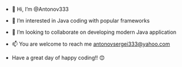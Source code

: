 - 👋 Hi, I’m @Antonov333
- 👀 I’m interested in Java coding with popular frameworks
- 💞️ I’m looking to collaborate on developing modern Java application
- 📫 You are welcome to reach me antonovsergei333@yahoo.com

- Have a great day of happy coding!! 😊

<!---
Antonov333/Antonov333 is a ✨ special ✨ repository because its `README.md` (this file) appears on your GitHub profile.
You can click the Preview link to take a look at your changes.
--->
